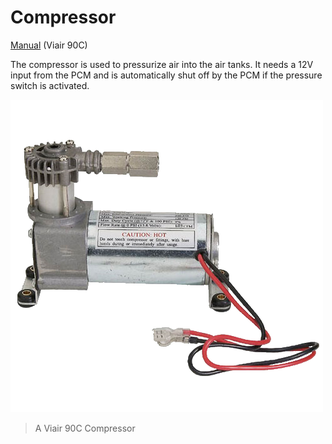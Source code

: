 # Compressor

[Manual](https://drive.google.com/open?id=1_CKBhHQiGvcO9tprXSwP9kb_aAwvM-QB) (Viair 90C)

The compressor is used to pressurize air into the air tanks. It needs a 12V input from the PCM and is automatically shut off by the PCM if the pressure switch is activated.

![Compressor](../images/Compressor.png)
> A Viair 90C Compressor